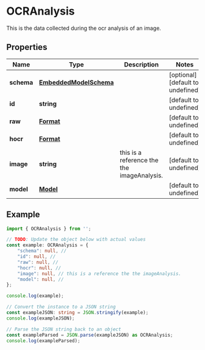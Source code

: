 
# OCRAnalysis

This is the data collected during the ocr analysis of an image.

## Properties

Name | Type | Description | Notes
------------ | ------------- | ------------- | -------------
**schema** | [**EmbeddedModelSchema**](EmbeddedModelSchema) |  | [optional] [default to undefined]
**id** | **string** |  | [default to undefined]
**raw** | [**Format**](Format) |  | [default to undefined]
**hocr** | [**Format**](Format) |  | [default to undefined]
**image** | **string** | this is a reference the the imageAnalysis. | [default to undefined]
**model** | [**Model**](Model) |  | [default to undefined]

## Example

```typescript
import { OCRAnalysis } from '';

// TODO: Update the object below with actual values
const example: OCRAnalysis = {
    "schema": null, // 
    "id": null, // 
    "raw": null, // 
    "hocr": null, // 
    "image": null, // this is a reference the the imageAnalysis.
    "model": null, // 
};

console.log(example);

// Convert the instance to a JSON string
const exampleJSON: string = JSON.stringify(example);
console.log(exampleJSON);

// Parse the JSON string back to an object
const exampleParsed = JSON.parse(exampleJSON) as OCRAnalysis;
console.log(exampleParsed);
```




